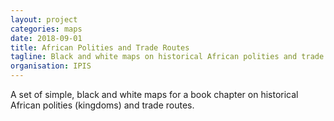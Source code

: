 ```yaml
---
layout: project
categories: maps
date: 2018-09-01
title: African Polities and Trade Routes
tagline: Black and white maps on historical African polities and trade routes
organisation: IPIS
---
```

A set of simple, black and white maps for a book chapter on historical African polities (kingdoms) and trade routes.